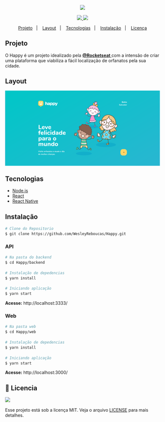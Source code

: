 <p align="center"> 
	<img src='https://user-images.githubusercontent.com/28845397/95777411-858d6600-0c9c-11eb-999a-eb7548d04a35.png' />
</p>

<p align="center">
	<a href="https://www.linkedin.com/in/wesley-andrade/">	
		<img src="https://img.shields.io/static/v1?label=&message=WesleyAndrade&color=29b6d1&style=flat&logo=linkedin"/>
	</a>
	<a href="https://choosealicense.com/licenses/mit/">	
		<img src="https://img.shields.io/static/v1?label=License&message=MIT&color=00c7c7&style=flat"/>
	</a>
</p>




<p align="center">
  <a href="#projeto">Projeto</a>&nbsp;&nbsp;&nbsp;|&nbsp;&nbsp;&nbsp;
  <a href="#layout">Layout</a>&nbsp;&nbsp;&nbsp;|&nbsp;&nbsp;&nbsp;
  <a href="#tecnologias">Tecnologias</a>&nbsp;&nbsp;&nbsp;|&nbsp;&nbsp;&nbsp;
  <a href="#instalação">Instalação</a>&nbsp;&nbsp;&nbsp;|&nbsp;&nbsp;&nbsp;
  <a href="#bookmark_tabs-licencia">Licença</a>
</p>

## Projeto

O Happy é um projeto idealizado pela 
<a href="https://rocketseat.com.br/"> **@Rocketseat** </a> 
com a intensão de criar uma plataforma que viabiliza a fácil localização de orfanatos pela sua cidade.

## Layout

<div style="display: flex; flex-direction: 'row'; align-items: 'center';">
	<img src="./.github/landing.png" width="950px">
  		
</div>

## Tecnologias

- [Node.js](https://nodejs.org/en/)
- [React](https://reactjs.org)
- [React Native](https://facebook.github.io/react-native/)


## Instalação
```bash
# Clone do Repositorio
$ git clone https://github.com/WesleyReboucas/Happy.git
```

### API

```bash
# Na pasta do backend
$ cd Happy/backend

# Instalação de depedencias
$ yarn install

# Iniciando aplicação
$ yarn start
```
**Acesse:** http://localhost:3333/

### Web

```bash
# Na pasta web
$ cd Happy/web

# Instalação de depedencias
$ yarn install

# Iniciando aplicação
$ yarn start
```
**Acesse:** http://localhost:3000/ 


## :bookmark_tabs: Licencia
<a href="https://choosealicense.com/licenses/mit/">
	<img src="https://img.shields.io/static/v1?label=License&message=2020&color=A31F34&style=flat"/>
</a>

Esse projeto está sob a licença MIT. Veja o arquivo [LICENSE](LICENSE) para mais detalhes.
